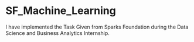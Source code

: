 # SF_Machine_Learning
I have implemented the Task Given from Sparks Foundation during the Data Science and Business Analytics Internship.
